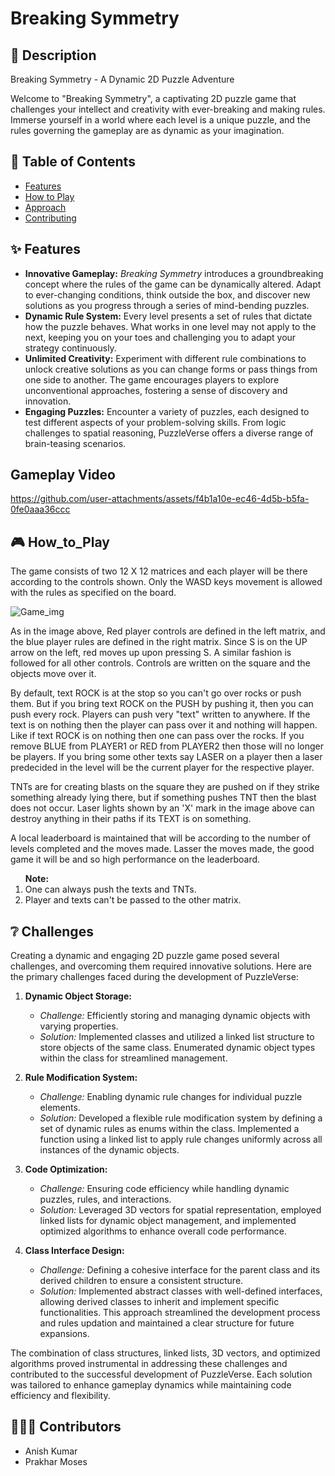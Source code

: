 # Breaking Symmetry

## 📖 Description

Breaking Symmetry - A Dynamic 2D Puzzle Adventure

Welcome to "Breaking Symmetry", a captivating 2D puzzle game that challenges your intellect and creativity with ever-breaking and making rules. Immerse yourself in a world where each level is a unique puzzle, and the rules governing the gameplay are as dynamic as your imagination.

## 📝 Table of Contents

- [Features](#features)
- [How to Play](#how_to_play)
- [Approach](#challenges)
- [Contributing](#contributors)

## <div id = features>✨ Features</div>
<ul>
  <li><strong>Innovative Gameplay:</strong> <em>Breaking Symmetry</em> introduces a groundbreaking concept where the rules of the game can be dynamically altered. Adapt to ever-changing conditions, think outside the box, and discover new solutions as you progress through a series of mind-bending puzzles.</li>

<li><strong>Dynamic Rule System:</strong> Every level presents a set of rules that dictate how the puzzle behaves. What works in one level may not apply to the next, keeping you on your toes and challenging you to adapt your strategy continuously.</li>

<li><strong>Unlimited Creativity:</strong> Experiment with different rule combinations to unlock creative solutions as you can change forms or pass things from one side to another. The game encourages players to explore unconventional approaches, fostering a sense of discovery and innovation.</li>

<li><strong>Engaging Puzzles:</strong> Encounter a variety of puzzles, each designed to test different aspects of your problem-solving skills. From logic challenges to spatial reasoning, PuzzleVerse offers a diverse range of brain-teasing scenarios.</li>
</ul>

## Gameplay Video 

https://github.com/user-attachments/assets/f4b1a10e-ec46-4d5b-b5fa-0fe0aaa36ccc


## <div id = how_to_play>🎮 How_to_Play</div>
 The game consists of two 12 X 12 matrices and each player will be there according to the controls shown.
 Only the WASD keys movement is allowed with the rules as specified on the board.
 
![Game_img](https://github.com/user-attachments/assets/c218a8bd-cc87-4b2a-b740-294ffbc78ed0)


<p>As in the image above, Red player controls are defined in the left matrix, and the blue player rules are defined in the right matrix. Since S is on the UP arrow on the left, red moves up upon pressing S. A similar fashion is followed for all other controls. Controls are written on the square and the objects move over it. </p>
<p>By default, text ROCK is at the stop so you can't go over rocks or push them. But if you bring text ROCK on the PUSH by pushing it, then you can push every rock. Players can push very "text" written to anywhere. If the text is on nothing then the player can pass over it and nothing will happen. Like if text ROCK is on nothing then one can pass over the rocks.
If you remove BLUE from PLAYER1 or RED from PLAYER2 then those will no longer be players. If you bring some other texts say LASER on a player then a laser predecided in the level will be the current player for the respective player.</p>

<p> TNTs are for creating blasts on the square they are pushed on if they strike something already lying there, but if something pushes TNT then the blast does not occur. Laser lights shown by an 'X' mark in the image above can destroy anything in their paths if its TEXT is on something.</p>

<p>A local leaderboard is maintained that will be according to the number of levels completed and the moves made. Lasser the moves made, the good game it will be and so high performance on the leaderboard.</p>

<ol><b>Note:</b> <li>One can always push the texts and TNTs.</li>
                 <li>Player and texts can't be passed to the other matrix.</li>
</ol>

## <div id = challenges>❔ Challenges</div>

Creating a dynamic and engaging 2D puzzle game posed several challenges, and overcoming them required innovative solutions. Here are the primary challenges faced during the development of PuzzleVerse:

1. **Dynamic Object Storage:**
   - *Challenge:* Efficiently storing and managing dynamic objects with varying properties.
   - *Solution:* Implemented classes and utilized a linked list structure to store objects of the same class. Enumerated dynamic object types within the class for streamlined management.

2. **Rule Modification System:**
   - *Challenge:* Enabling dynamic rule changes for individual puzzle elements.
   - *Solution:* Developed a flexible rule modification system by defining a set of dynamic rules as enums within the class. Implemented a function using a linked list to apply rule changes uniformly across all instances of the dynamic objects.

3. **Code Optimization:**
   - *Challenge:* Ensuring code efficiency while handling dynamic puzzles, rules, and interactions.
   - *Solution:* Leveraged 3D vectors for spatial representation, employed linked lists for dynamic object management, and implemented optimized algorithms to enhance overall code performance.

4. **Class Interface Design:**
   - *Challenge:* Defining a cohesive interface for the parent class and its derived children to ensure a consistent structure.
   - *Solution:* Implemented abstract classes with well-defined interfaces, allowing derived classes to inherit and implement specific functionalities. This approach streamlined the development process and rules updation and maintained a clear structure for future expansions.


The combination of class structures, linked lists, 3D vectors, and optimized algorithms proved instrumental in addressing these challenges and contributed to the successful development of PuzzleVerse. Each solution was tailored to enhance gameplay dynamics while maintaining code efficiency and flexibility.


## <div id = contributors>🧑🏽‍💻 Contributors</div>
<ul>
  <li>Anish Kumar</li>
  <li>Prakhar Moses</li>
</ul>
